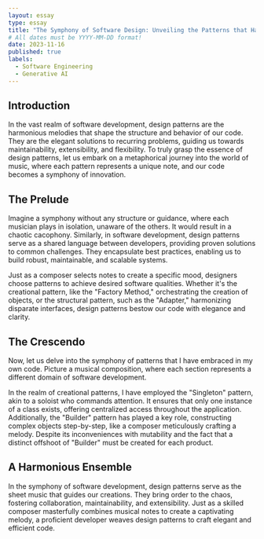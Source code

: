 ```yaml
---
layout: essay
type: essay
title: "The Symphony of Software Design: Unveiling the Patterns that Harmonize Code"
# All dates must be YYYY-MM-DD format!
date: 2023-11-16
published: true
labels:
  - Software Engineering
  - Generative AI
---
```

## Introduction
In the vast realm of software development, design patterns are the harmonious melodies that shape the structure and behavior of our code. They are the elegant solutions to recurring problems, guiding us towards maintainability, extensibility, and flexibility. To truly grasp the essence of design patterns, let us embark on a metaphorical journey into the world of music, where each pattern represents a unique note, and our code becomes a symphony of innovation.

## The Prelude
Imagine a symphony without any structure or guidance, where each musician plays in isolation, unaware of the others. It would result in a chaotic cacophony. Similarly, in software development, design patterns serve as a shared language between developers, providing proven solutions to common challenges. They encapsulate best practices, enabling us to build robust, maintainable, and scalable systems.

Just as a composer selects notes to create a specific mood, designers choose patterns to achieve desired software qualities. Whether it's the creational pattern, like the "Factory Method," orchestrating the creation of objects, or the structural pattern, such as the "Adapter," harmonizing disparate interfaces, design patterns bestow our code with elegance and clarity.

## The Crescendo
Now, let us delve into the symphony of patterns that I have embraced in my own code. Picture a musical composition, where each section represents a different domain of software development.

In the realm of creational patterns, I have employed the "Singleton" pattern, akin to a soloist who commands attention. It ensures that only one instance of a class exists, offering centralized access throughout the application. Additionally, the "Builder" pattern has played a key role, constructing complex objects step-by-step, like a composer meticulously crafting a melody. Despite its inconveniences with mutability and the fact that a distinct offshoot of "Builder" must be created for each product.

## A Harmonious Ensemble
In the symphony of software development, design patterns serve as the sheet music that guides our creations. They bring order to the chaos, fostering collaboration, maintainability, and extensibility. Just as a skilled composer masterfully combines musical notes to create a captivating melody, a proficient developer weaves design patterns to craft elegant and efficient code.
